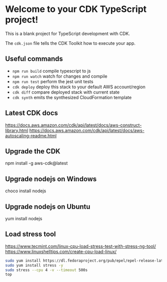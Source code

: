 # Welcome to your CDK TypeScript project!

This is a blank project for TypeScript development with CDK.

The `cdk.json` file tells the CDK Toolkit how to execute your app.

## Useful commands

 * `npm run build`   compile typescript to js
 * `npm run watch`   watch for changes and compile
 * `npm run test`    perform the jest unit tests
 * `cdk deploy`      deploy this stack to your default AWS account/region
 * `cdk diff`        compare deployed stack with current state
 * `cdk synth`       emits the synthesized CloudFormation template

## Latest CDK docs
https://docs.aws.amazon.com/cdk/api/latest/docs/aws-construct-library.html
https://docs.aws.amazon.com/cdk/api/latest/docs/aws-autoscaling-readme.html

## Upgrade the CDK
npm install -g aws-cdk@latest

## Upgrade nodejs on Windows
choco install nodejs

## Upgrade nodejs on Ubuntu
yum install nodejs

## Load stress tool
https://www.tecmint.com/linux-cpu-load-stress-test-with-stress-ng-tool/
https://www.linuxshelltips.com/create-cpu-load-linux/

``` bash
sudo yum install https://dl.fedoraproject.org/pub/epel/epel-release-latest-7.noarch.rpm -y
sudo yum install stress -y
sudo stress --cpu 4 -v --timeout 500s
top
```